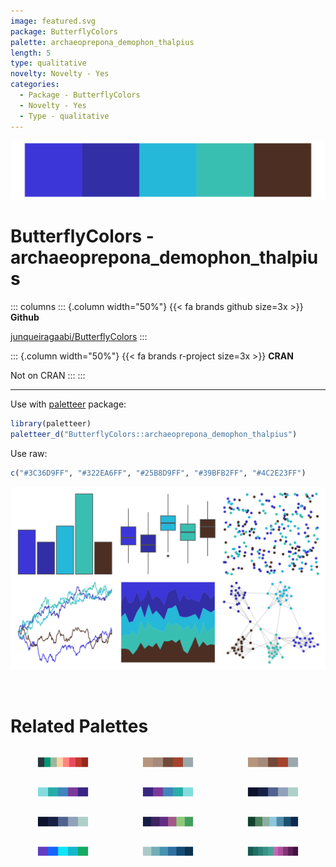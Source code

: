 ```yaml
---
image: featured.svg
package: ButterflyColors
palette: archaeoprepona_demophon_thalpius
length: 5
type: qualitative
novelty: Novelty - Yes
categories:
  - Package - ButterflyColors
  - Novelty - Yes
  - Type - qualitative
---
```


![](featured.svg)

# ButterflyColors - archaeoprepona_demophon_thalpius 

::: columns
::: {.column width="50%"}
{{< fa brands github size=3x >}}
**Github**

[junqueiragaabi/ButterflyColors](https://github.com/junqueiragaabi/ButterflyColors)
:::

::: {.column width="50%"}
{{< fa brands r-project size=3x >}}
**CRAN**

Not on CRAN
:::
:::

<hr> 

Use with [paletteer](https://emilhvitfeldt.github.io/paletteer/) package:

```r
library(paletteer)
paletteer_d("ButterflyColors::archaeoprepona_demophon_thalpius")
```

Use raw:

```r
c("#3C36D9FF", "#322EA6FF", "#25B8D9FF", "#39BFB2FF", "#4C2E23FF")
``` 

![](examples.png) 

<br>

# Related Palettes

<div class="list" style="display: grid; grid-template-columns: auto auto auto;"> <figure class="figure">
<a href="../../awtools/a_palette/"> <img src="../../awtools/a_palette/featured.svg" style="width: 100%;" class="figure-img"></a>
</figure> <figure class="figure">
<a href="../../ButterflyColors/hamadryas_feronia/"> <img src="../../ButterflyColors/hamadryas_feronia/featured.svg" style="width: 100%;" class="figure-img"></a>
</figure> <figure class="figure">
<a href="../../ButterflyColors/hamadryas_feronia/"> <img src="../../ButterflyColors/hamadryas_feronia/featured.svg" style="width: 100%;" class="figure-img"></a>
</figure> <figure class="figure">
<a href="../../vapoRwave/jazzCup/"> <img src="../../vapoRwave/jazzCup/featured.svg" style="width: 100%;" class="figure-img"></a>
</figure> <figure class="figure">
<a href="../../vapeplot/jazzcup/"> <img src="../../vapeplot/jazzcup/featured.svg" style="width: 100%;" class="figure-img"></a>
</figure> <figure class="figure">
<a href="../../lisa/GeorgiaOKeeffe/"> <img src="../../lisa/GeorgiaOKeeffe/featured.svg" style="width: 100%;" class="figure-img"></a>
</figure> <figure class="figure">
<a href="../../rtist/okeeffe/"> <img src="../../rtist/okeeffe/featured.svg" style="width: 100%;" class="figure-img"></a>
</figure> <figure class="figure">
<a href="../../beyonce/X21/"> <img src="../../beyonce/X21/featured.svg" style="width: 100%;" class="figure-img"></a>
</figure> <figure class="figure">
<a href="../../MetBrewer/Pissaro/"> <img src="../../MetBrewer/Pissaro/featured.svg" style="width: 100%;" class="figure-img"></a>
</figure> <figure class="figure">
<a href="../../fishualize/Chlorurus_microrhinos/"> <img src="../../fishualize/Chlorurus_microrhinos/featured.svg" style="width: 100%;" class="figure-img"></a>
</figure> <figure class="figure">
<a href="../../MetBrewer/Hokusai2/"> <img src="../../MetBrewer/Hokusai2/featured.svg" style="width: 100%;" class="figure-img"></a>
</figure> <figure class="figure">
<a href="../../MoMAColors/Doughton/"> <img src="../../MoMAColors/Doughton/featured.svg" style="width: 100%;" class="figure-img"></a>
</figure> 
</div>

